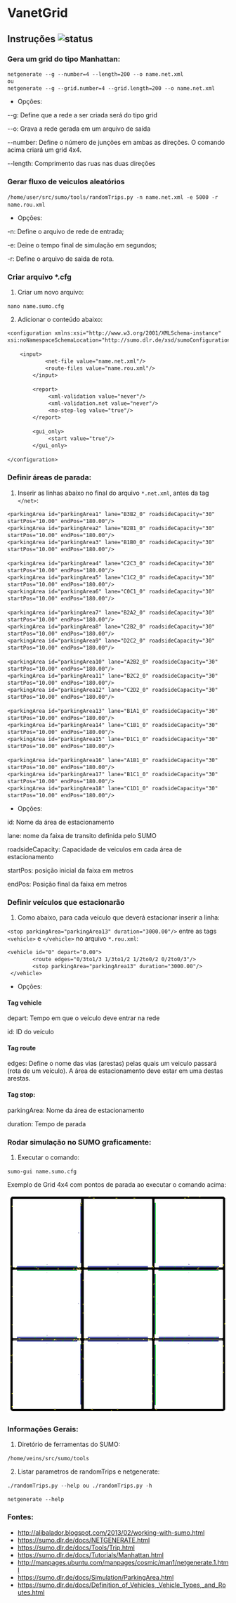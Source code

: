 # VanetGrid

## Instruções ![status](https://img.shields.io/readthedocs/pip.svg)

### Gera um grid do tipo Manhattan:

```
netgenerate --g --number=4 --length=200 --o name.net.xml
ou 
netgenerate --g --grid.number=4 --grid.length=200 --o name.net.xml
```

* Opções:

--g: Define que a rede a ser criada será do tipo grid

--o: Grava a rede gerada em um arquivo de saída

--number: Define o número de junções em ambas as direções. O comando acima criará um grid 4x4.

--length: Comprimento das ruas nas duas direções


### Gerar fluxo de veiculos aleatórios

`/home/user/src/sumo/tools/randomTrips.py -n name.net.xml -e 5000 -r name.rou.xml`

* Opções:

-n: Define o arquivo de rede de entrada;

-e: Deine o tempo final de simulação em segundos;

-r: Define o arquivo de saida de rota.

### Criar arquivo *.cfg

1. Criar um novo arquivo:

`nano name.sumo.cfg`

2. Adicionar o conteúdo abaixo:

```
<configuration xmlns:xsi="http://www.w3.org/2001/XMLSchema-instance" xsi:noNamespaceSchemaLocation="http://sumo.dlr.de/xsd/sumoConfiguration.xsd">
      
	<input>
            <net-file value="name.net.xml"/>
            <route-files value="name.rou.xml"/>
        </input>

        <report>
             <xml-validation value="never"/>
             <xml-validation.net value="never"/>
             <no-step-log value="true"/>
        </report>

        <gui_only>
             <start value="true"/>
        </gui_only>

</configuration>
```

### Definir áreas de parada:

1. Inserir as linhas abaixo no final do arquivo `*.net.xml`, antes da tag `</net>`:

```
<parkingArea id="parkingArea1" lane="B3B2_0" roadsideCapacity="30" startPos="10.00" endPos="180.00"/>
<parkingArea id="parkingArea2" lane="B2B1_0" roadsideCapacity="30" startPos="10.00" endPos="180.00"/>
<parkingArea id="parkingArea3" lane="B1B0_0" roadsideCapacity="30" startPos="10.00" endPos="180.00"/>

<parkingArea id="parkingArea4" lane="C2C3_0" roadsideCapacity="30" startPos="10.00" endPos="180.00"/>
<parkingArea id="parkingArea5" lane="C1C2_0" roadsideCapacity="30" startPos="10.00" endPos="180.00"/>
<parkingArea id="parkingArea6" lane="C0C1_0" roadsideCapacity="30" startPos="10.00" endPos="180.00"/>

<parkingArea id="parkingArea7" lane="B2A2_0" roadsideCapacity="30" startPos="10.00" endPos="180.00"/>
<parkingArea id="parkingArea8" lane="C2B2_0" roadsideCapacity="30" startPos="10.00" endPos="180.00"/>
<parkingArea id="parkingArea9" lane="D2C2_0" roadsideCapacity="30" startPos="10.00" endPos="180.00"/>

<parkingArea id="parkingArea10" lane="A2B2_0" roadsideCapacity="30" startPos="10.00" endPos="180.00"/>
<parkingArea id="parkingArea11" lane="B2C2_0" roadsideCapacity="30" startPos="10.00" endPos="180.00"/>
<parkingArea id="parkingArea12" lane="C2D2_0" roadsideCapacity="30" startPos="10.00" endPos="180.00"/>

<parkingArea id="parkingArea13" lane="B1A1_0" roadsideCapacity="30" startPos="10.00" endPos="180.00"/>
<parkingArea id="parkingArea14" lane="C1B1_0" roadsideCapacity="30" startPos="10.00" endPos="180.00"/>
<parkingArea id="parkingArea15" lane="D1C1_0" roadsideCapacity="30" startPos="10.00" endPos="180.00"/>

<parkingArea id="parkingArea16" lane="A1B1_0" roadsideCapacity="30" startPos="10.00" endPos="180.00"/>
<parkingArea id="parkingArea17" lane="B1C1_0" roadsideCapacity="30" startPos="10.00" endPos="180.00"/>
<parkingArea id="parkingArea18" lane="C1D1_0" roadsideCapacity="30" startPos="10.00" endPos="180.00"/>
```

* Opções:

id: Nome da área de estacionamento

lane: nome da faixa de transito definida pelo SUMO

roadsideCapacity: Capacidade de veiculos em cada área de estacionamento

startPos: posição inicial da faixa em metros

endPos: Posição final da faixa em metros

### Definir veículos que estacionarão

1. Como abaixo, para cada veículo que deverá estacionar inserir a linha:

`<stop parkingArea="parkingArea13" duration="3000.00"/>` entre as tags `<vehicle>` e `</vehicle>` no arquivo `*.rou.xml`:

```
<vehicle id="0" depart="0.00">
        <route edges="0/3to1/3 1/3to1/2 1/2to0/2 0/2to0/3"/>
        <stop parkingArea="parkingArea13" duration="3000.00"/>
 </vehicle>
 ```
 
* Opções:

#### Tag vehicle

depart: Tempo em que o veículo deve entrar na rede

id: ID do veículo

#### Tag route

edges: Define o nome das vias (arestas) pelas quais um veiculo passará (rota de um veículo). A área de estacionamento deve estar em uma destas arestas.

#### Tag stop:

parkingArea: Nome da área de estacionamento

duration: Tempo de parada

### Rodar simulação no SUMO graficamente:

1. Executar o comando:

`sumo-gui name.sumo.cfg`

Exemplo de Grid 4x4 com pontos de parada ao executar o comando acima:

![Grid 4x4 com paradas](https://github.com/cairoapcampos/VanetGrid/raw/master/Grid4x4.png)

### Informações Gerais:

1. Diretório de ferramentas do SUMO:

`/home/veins/src/sumo/tools`

2. Listar parametros de randomTrips e netgenerate:

`./randomTrips.py --help ou ./randomTrips.py -h`

`netgenerate --help`


### Fontes:

* http://alibalador.blogspot.com/2013/02/working-with-sumo.html
* https://sumo.dlr.de/docs/NETGENERATE.html
* https://sumo.dlr.de/docs/Tools/Trip.html
* https://sumo.dlr.de/docs/Tutorials/Manhattan.html
* http://manpages.ubuntu.com/manpages/cosmic/man1/netgenerate.1.html
* https://sumo.dlr.de/docs/Simulation/ParkingArea.html
* https://sumo.dlr.de/docs/Definition_of_Vehicles,_Vehicle_Types,_and_Routes.html
